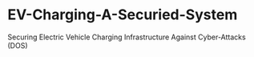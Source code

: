 # EV-Charging-A-Securied-System
Securing Electric Vehicle Charging Infrastructure Against Cyber-Attacks (DOS)
